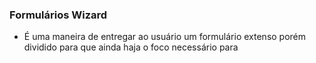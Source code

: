 ### Formulários Wizard
- É uma maneira de entregar ao usuário um formulário extenso porém dividido para que ainda haja o foco necessário para 